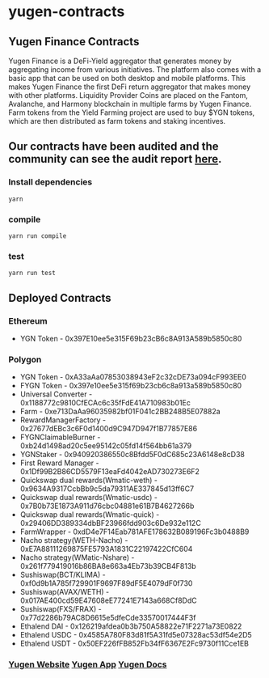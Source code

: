 # yugen-contracts
## Yugen Finance Contracts

Yugen Finance is a DeFi-Yield aggregator that generates money by aggregating income from various initiatives. 
The platform also comes with a basic app that can be used on both desktop and mobile platforms. 
This makes Yugen Finance the first DeFi return aggregator that makes money with other platforms. 
Liquidity Provider Coins are placed on the Fantom, Avalanche, and Harmony blockchain in multiple farms by Yugen Finance. 
Farm tokens from the Yield Farming project are used to buy $YGN tokens, which are then distributed as farm tokens and staking incentives.


## Our contracts have been audited and the community can see the audit report [here](https://drive.google.com/file/d/1J6ULTUwtIQgZgpnqKr65lmxe95cua7K6/view).


### Install dependencies

```
yarn
```

### compile

```
yarn run compile
```


### test

```
yarn run test
```

## Deployed Contracts 

### Ethereum

- YGN Token -	0x397E10ee5e315F69b23cB6c8A913A589b5850c80

### Polygon

- YGN Token -	0xA33aAa07853038943eF2c32cDE73a094cF993EE0
- FYGN Token - 0x397e10ee5e315f69b23cb6c8a913a589b5850c80
- Universal Converter -	0x1188772c9810CfECAc6c35fFdE41A710983b01Ec
- Farm -	0xe713DaAa96035982bf01F041c2BB248B5E07882a
- RewardManagerFactory -	0x27677dEBc3c6F0d1400d9C947D947f1B77857E86
- FYGNClaimableBurner	- 0xb24d1498ad20c5ee95142c05fd14f564bb61a379
- YGNStaker	- 0x940920386550c8Bfdd5F0dC685c23A6148e8cD38
- First Reward Manager -	0x1Df99B2B86CD5579F13eaFd4042eAD730273E6F2
- Quickswap dual rewards(Wmatic-weth) -	0x9634A9317CcbBb9c5da79311AE337845d13ff6C7
- Quickswap dual rewards(Wmatic-usdc)	- 0x7B0b73E1873A911d76cbc04881e61B7B4627266b
- Quickswap dual rewards(Wmatic-quick) -	0x29406DD389334dbBF23966fdd903c6De932e112C
- FarmWrapper -	0xdD4e7F14Eab781AFE178632B089196Fc3b0488B9
- Nacho strategy(WETH-Nacho) -	0xE7A88111269875FE5793A1831C22197422CfC604
- Nacho strategy(WMatic-Nshare) -	0x261f779419016b86BA8e663a4Eb73b39CB4F813b
- Sushiswap(BCT/KLIMA) -	0xf0d9b1A785f729901F9697F89dF5E4079dF0f730
- Sushiswap(AVAX/WETH) -	0x017AE400cd59E47608eE77241E7143a668Cf8DdC
- Sushiswap(FXS/FRAX)	- 0x77d2286b79AC8D6615e5dfeCde33570017444F3f
- Ethalend DAI	- 0x126219afdea0b3b750A58822e71F2271a73E0822
- Ethalend USDC	- 0x4585A780F83d81f5A31fd5e07328ac53df54e2D5
- Ethalend USDT	- 0x50EF226fFB852Fb34fF6367E2Fc9730f11Cce1EB

### [Yugen Website](https://yugen.finance/) [Yugen App](https://app.yugen.finance/) [Yugen Docs](https://docs.yugen.finance/)
